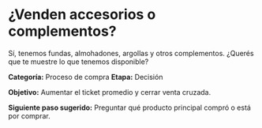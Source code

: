 # ¿Venden accesorios o complementos?

Sí, tenemos fundas, almohadones, argollas y otros complementos. ¿Querés que te muestre lo que tenemos disponible?

**Categoría:** Proceso de compra
**Etapa:** Decisión

**Objetivo:** Aumentar el ticket promedio y cerrar venta cruzada.

**Siguiente paso sugerido:** Preguntar qué producto principal compró o está por comprar.
